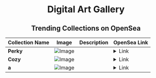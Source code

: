 <div align="center">

# Digital Art Gallery

## Trending Collections on OpenSea

| Collection Name                       | Image                                                                                     | Description                       | OpenSea Link                                                                                          |
|---------------------------------------|-------------------------------------------------------------------------------------------|-----------------------------------|--------------------------------------------------------------------------------------------------------|
| **Perky** | ![Image](https://i.seadn.io/s/raw/files/6363b610f1c98fa6e2eafe5f2ff9b50f.jpg?w=500&auto=format?w=200&auto=format) |  | <details><summary>Link</summary>[Perky](https://opensea.io/collection/perky-2335)</details> |
| **Cozy** | ![Image](https://i.seadn.io/s/raw/files/166635248eb453dacf000af48a09313e.jpg?w=500&auto=format?w=200&auto=format) |  | <details><summary>Link</summary>[Cozy](https://opensea.io/collection/cozy-1168)</details> |
| **a** | ![Image](https://i.seadn.io/s/raw/files/855542d29ca3c8a5790c048b0561159d.jpg?w=500&auto=format?w=200&auto=format) |  | <details><summary>Link</summary>[a](https://opensea.io/collection/a-1461)</details> |

</div>